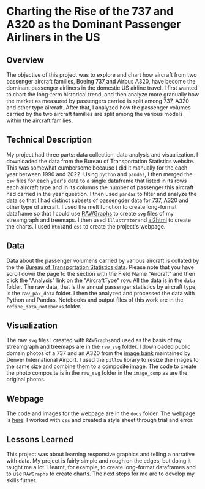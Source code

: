 # Charting the Rise of the 737 and A320 as the Dominant Passenger Airliners in the US
## Overview
The objective of this project was to explore and chart how aircraft from two passenger aircraft families, Boeing 737 and Airbus A320, have become the dominant passenger airliners in the domestic US airline travel. I first wanted to chart the long-term historical trend, and then analyze more granually how the market as measured by passengers carried is split among 737, A320 and other type aircraft. After that, I analyzed how the passenger volumes carried by the two aircraft families are split among the various models within the aircraft families.
## Technical Description
My project had three parts: data collection, data analysis and visualization. I downloaded the data from the Bureau of Transportation Statistics website. This was somewhat cumbersome because I did it manually for the each year between 1990 and 2022. Using `python` and `pandas`, I then merged the `csv` files for each year's data to a single dataframe that listed in its rows each aircraft type and in its columns the number of passenger this aircraft had carried in the year question. I then used `pandas` to filter and analyze the data so that I had distinct subsets of passengder data for 737, A320 and other type of aircraft. I used the melt function to create long-format dataframe so that I could use [RAWGraphs](https://www.rawgraphs.io/) to create `svg` files of my streamgraph and treemaps. I then used `illustrator`and [ai2html](http://ai2html.org/) to create the charts. I used `html`and `css` to create the project's webpage.
## Data
Data about the passenger volumens carried by various aircraft is collated by the  the [Bureau of Transportation Statistics data](https://www.transtats.bts.gov/Fields.asp?gnoyr_VQ=FIM). Please note that you have scroll down the page to the section with the Field Name "Aircraft" and then click the "Analysis" link on the "AircraftType" row. All the data is in the `data` folder. The raw data, that is the annual passenger statistics by aircraft type, is the `raw_pax_data` folder. I then the analyzed and processed the data with Python and Pandas. Notebooks and output files of this work are in the `refine_data_notebooks` folder.
## Visualization
 The raw `svg` files I created with `RAWGraphs`and used as the basis of my streamgraph and treemaps are in the `raw_svg` folder. I downloaded public domain photos of a 737 and an A320 from the [image bank](https://images.flydenver.com/browse) maintained by Denver International Airport. I used the `pillow` library to resize the images to the same size and combine them to a composite image. The code to create the photo composite is in the `raw_svg` folder in the `image_comp` as are the original photos.
 ## Webpage
The code and images for the webpage are in the `docs` folder. The webpage is [here](https://juhanarossi.github.io/project-pax-airliners-B737-A320/). I worked with `css` and created a style sheet through trial and error.
## Lessons Learned
This project was about learning responsive graphics and telling a narrative with data. My project is fairly simple and rough on the edges, but doing it taught me a lot. I learnt, for example, to create long-format dataframes and to use `RAWGraphs` to create charts. The next steps for me are to develop my skills futher.